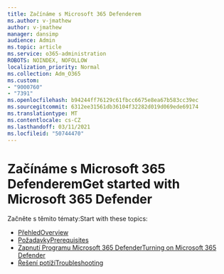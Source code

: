 ```yaml
---
title: Začínáme s Microsoft 365 Defenderem
ms.author: v-jmathew
author: v-jmathew
manager: dansimp
audience: Admin
ms.topic: article
ms.service: o365-administration
ROBOTS: NOINDEX, NOFOLLOW
localization_priority: Normal
ms.collection: Adm_O365
ms.custom:
- "9000760"
- "7391"
ms.openlocfilehash: b94244ff76129c61fbcc6675e8ea67b583cc39ec
ms.sourcegitcommit: 6312ee31561db36104f32282d019d069ede69174
ms.translationtype: MT
ms.contentlocale: cs-CZ
ms.lasthandoff: 03/11/2021
ms.locfileid: "50744470"
---
```

# <a name="get-started-with-microsoft-365-defender"></a><span data-ttu-id="297ed-102">Začínáme s Microsoft 365 Defenderem</span><span class="sxs-lookup"><span data-stu-id="297ed-102">Get started with Microsoft 365 Defender</span></span>

<span data-ttu-id="297ed-103">Začněte s těmito tématy:</span><span class="sxs-lookup"><span data-stu-id="297ed-103">Start with these topics:</span></span>

- [<span data-ttu-id="297ed-104">Přehled</span><span class="sxs-lookup"><span data-stu-id="297ed-104">Overview</span></span>](https://docs.microsoft.com/microsoft-365/security/mtp/microsoft-threat-protection)
- [<span data-ttu-id="297ed-105">Požadavky</span><span class="sxs-lookup"><span data-stu-id="297ed-105">Prerequisites</span></span>](https://docs.microsoft.com/microsoft-365/security/mtp/prerequisites)
- [<span data-ttu-id="297ed-106">Zapnutí Programu Microsoft 365 Defender</span><span class="sxs-lookup"><span data-stu-id="297ed-106">Turning on Microsoft 365 Defender</span></span>](https://docs.microsoft.com/microsoft-365/security/mtp/mtp-enable)
- [<span data-ttu-id="297ed-107">Řešení potíží</span><span class="sxs-lookup"><span data-stu-id="297ed-107">Troubleshooting</span></span>](https://docs.microsoft.com/microsoft-365/security/mtp/troubleshoot)
